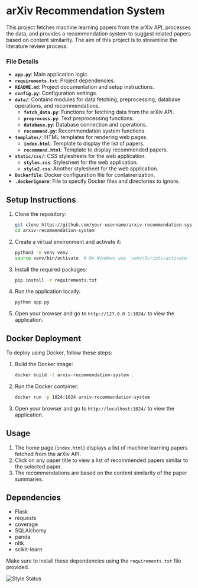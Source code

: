 # arXiv Recommendation System

This project fetches machine learning papers from the arXiv API, processes the data, and provides a recommendation system to suggest related papers based on content similarity. The aim of this project is to streamline the literature review process.

### File Details

- **`app.py`**: Main application logic.
- **`requirements.txt`**: Project dependencies.
- **`README.md`**: Project documentation and setup instructions.
- **`config.py`**: Configuration settings.
- **`data/`**: Contains modules for data fetching, preprocessing, database operations, and recommendations.
  - **`fetch_data.py`**: Functions for fetching data from the arXiv API.
  - **`preprocess.py`**: Text preprocessing functions.
  - **`database.py`**: Database connection and operations.
  - **`recommend.py`**: Recommendation system functions.
- **`templates/`**: HTML templates for rendering web pages.
  - **`index.html`**: Template to display the list of papers.
  - **`recommend.html`**: Template to display recommended papers.
- **`static/css/`**: CSS stylesheets for the web application.
  - **`styles.css`**: Stylesheet for the web application.
  - **`style2.css`**: Another stylesheet for the web application.
- **`Dockerfile`**: Docker configuration file for containerization.
- **`.dockerignore`**: File to specify Docker files and directories to ignore.

## Setup Instructions

1. Clone the repository:
    ```bash
    git clone https://github.com/your-username/arxiv-recommendation-system.git
    cd arxiv-recommendation-system
    ```

2. Create a virtual environment and activate it:
    ```bash
    python3 -m venv venv
    source venv/bin/activate  # On Windows use `venv\Scripts\activate`
    ```

3. Install the required packages:
    ```bash
    pip install -r requirements.txt
    ```

4. Run the application locally:
    ```bash
    python app.py
    ```

5. Open your browser and go to `http://127.0.0.1:1024/` to view the application.

## Docker Deployment

To deploy using Docker, follow these steps:

1. Build the Docker image:
    ```bash
    docker build -t arxiv-recommendation-system .
    ```

2. Run the Docker container:
    ```bash
    docker run -p 1024:1024 arxiv-recommendation-system
    ```

3. Open your browser and go to `http://localhost:1024/` to view the application.

## Usage

1. The home page (`index.html`) displays a list of machine learning papers fetched from the arXiv API.
2. Click on any paper title to view a list of recommended papers similar to the selected paper.
3. The recommendations are based on the content similarity of the paper summaries.

## Dependencies

- Flask
- requests
- coverage
- SQLAlchemy
- panda
- nltk
- scikit-learn

Make sure to install these dependencies using the `requirements.txt` file provided.

![Style Status](https://github.com/sofieutoft/arXivproject/actions/workflows/style.yaml/badge.svg)
